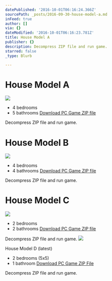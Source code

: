 ```yaml
---
datePublished: '2016-10-01T06:16:24.366Z'
sourcePath: _posts/2016-09-30-house-model-a.md
inFeed: true
author: []
via: {}
dateModified: '2016-10-01T06:16:23.781Z'
title: House Model A
publisher: {}
description: Decompress ZIP file and run game.
starred: false
_type: Blurb

---
```

# House Model A
![](https://the-grid-user-content.s3-us-west-2.amazonaws.com/2ce0ba9c-40ca-44fd-88b0-0238083c1086.jpg)

* 4 bedrooms
* 5 bathrooms
[Download PC Game ZIP file][0]

Decompress ZIP file and run game.

# House Model B
![](https://the-grid-user-content.s3-us-west-2.amazonaws.com/0ac3fd7f-2f86-4b52-92e8-1d662fc418e5.jpg)

* 4 bedrooms
* 4 bathrooms
[Download PC Game ZIP file][1]

Decompress ZIP file and run game.

# House Model C
![](https://the-grid-user-content.s3-us-west-2.amazonaws.com/4e36fb78-9d9d-411e-9aa5-110a75eae814.jpg)

* 2 bedrooms
* 2 bathrooms
[Download PC Game ZIP file][2]

Decompress ZIP file and run game.
![](https://s3-us-west-2.amazonaws.com/the-grid-img/p/c018833b8c3104c7bdbdd8831f17c19e034b2550.jpg)

House Model D (latest)

* 2 bedrooms (5x5)
* 1 bathroom
[Download PC Game ZIP File][3]

Decompress ZIP file and run game.

[0]: https://s3-us-west-2.amazonaws.com/vrevit/win64/GameMA73A.zip
[1]: https://s3-us-west-2.amazonaws.com/vrevit/win64/GameMA73B.zip
[2]: https://s3-us-west-2.amazonaws.com/vrevit/win64/GameMA73C.zip
[3]: https://s3-us-west-2.amazonaws.com/vrevit/win64/GameMA73D.zip